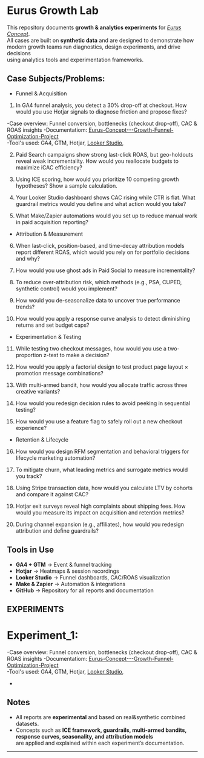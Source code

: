 # Eurus Growth Lab

This repository documents **growth & analytics experiments** for *[Eurus Concept](https://eurusconcept.com/)*.  
All cases are built on **synthetic data** and are designed to demonstrate how  
modern growth teams run diagnostics, design experiments, and drive decisions  
using analytics tools and experimentation frameworks.  

## Case Subjects/Problems:

- Funnel & Acquisition

1. In GA4 funnel analysis, you detect a 30% drop-off at checkout. How would you use Hotjar signals to diagnose friction and propose fixes?

-Case overview: Funnel conversion, bottlenecks (checkout drop-off), CAC & ROAS insights
-Documentatiom: [Eurus-Concept---Growth-Funnel-Optimization-Project](EXP1/)  
-Tool's used: GA4, GTM, Hotjar, [Looker Studio](https://lookerstudio.google.com/reporting/da2d8565-3fbd-4b12-8324-87f5cf138ba4), 

2. Paid Search campaigns show strong last-click ROAS, but geo-holdouts reveal weak incrementality. How would you reallocate budgets to maximize iCAC efficiency?

3. Using ICE scoring, how would you prioritize 10 competing growth hypotheses? Show a sample calculation.

4. Your Looker Studio dashboard shows CAC rising while CTR is flat. What guardrail metrics would you define and what action would you take?

5. What Make/Zapier automations would you set up to reduce manual work in paid acquisition reporting?

- Attribution & Measurement

6. When last-click, position-based, and time-decay attribution models report different ROAS, which would you rely on for portfolio decisions and why?

7. How would you use ghost ads in Paid Social to measure incrementality?

8. To reduce over-attribution risk, which methods (e.g., PSA, CUPED, synthetic control) would you implement?

9. How would you de-seasonalize data to uncover true performance trends?

10. How would you apply a response curve analysis to detect diminishing returns and set budget caps?

- Experimentation & Testing

11. While testing two checkout messages, how would you use a two-proportion z-test to make a decision?

12. How would you apply a factorial design to test product page layout × promotion message combinations?

13. With multi-armed bandit, how would you allocate traffic across three creative variants?

14. How would you redesign decision rules to avoid peeking in sequential testing?

15. How would you use a feature flag to safely roll out a new checkout experience?

- Retention & Lifecycle

16. How would you design RFM segmentation and behavioral triggers for lifecycle marketing automation?

17. To mitigate churn, what leading metrics and surrogate metrics would you track?

18. Using Stripe transaction data, how would you calculate LTV by cohorts and compare it against CAC?

19. Hotjar exit surveys reveal high complaints about shipping fees. How would you measure its impact on acquisition and retention metrics?

20. During channel expansion (e.g., affiliates), how would you redesign attribution and define guardrails?

## Tools in Use
- **GA4 + GTM** → Event & funnel tracking  
- **Hotjar** → Heatmaps & session recordings  
- **Looker Studio** → Funnel dashboards, CAC/ROAS visualization  
- **Make & Zapier** → Automation & integrations  
- **GitHub** → Repository for all reports and documentation
  

## EXPERIMENTS

# Experiment_1:
-Case overview: Funnel conversion, bottlenecks (checkout drop-off), CAC & ROAS insights
-Documentatiom: [Eurus-Concept---Growth-Funnel-Optimization-Project](EXP1/)  
-Tool's used: GA4, GTM, Hotjar, [Looker Studio](https://lookerstudio.google.com/reporting/da2d8565-3fbd-4b12-8324-87f5cf138ba4), 

- 

## Notes
- All reports are **experimental** and based on real&synthetic combined datasets.  
- Concepts such as **ICE framework, guardrails, multi-armed bandits, response curves, seasonality, and attribution models**  
are applied and explained within each experiment’s documentation.  

---
